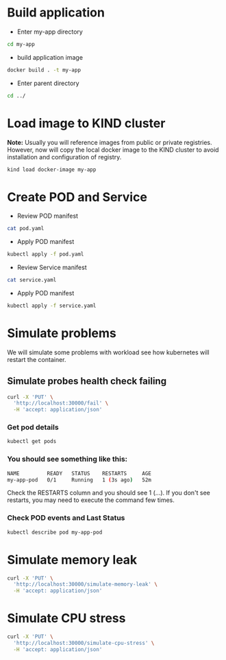 # Build application
* Enter my-app directory
```bash
cd my-app
```
* build application image
```bash
docker build . -t my-app
```

* Enter parent directory
```bash
cd ../
```

# Load image to KIND cluster
**Note:** Usually you will reference images from public or private registries. However, now will copy the local docker image to the KIND cluster to avoid installation and configuration of registry.
```bash
kind load docker-image my-app
```

# Create POD and Service
* Review POD manifest
```bash
cat pod.yaml
```

* Apply POD manifest
```bash
kubectl apply -f pod.yaml
```

* Review Service manifest
```bash
cat service.yaml
```

* Apply POD manifest
```bash
kubectl apply -f service.yaml
```

# Simulate problems
We will simulate some problems with workload see how kubernetes will restart the container.
## Simulate probes health check failing
```bash
curl -X 'PUT' \
  'http://localhost:30000/fail' \
  -H 'accept: application/json'
```
### Get pod details
```bash
kubectl get pods
```

### You should see something like this:
```bash
NAME         READY   STATUS    RESTARTS     AGE
my-app-pod   0/1     Running   1 (3s ago)   52m
```
Check the RESTARTS column and you should see 1 (...). If you don't see restarts, you may need to execute the command few times.

### Check POD events and Last Status
```bash
kubectl describe pod my-app-pod
```

# Simulate memory leak
```bash
curl -X 'PUT' \
  'http://localhost:30000/simulate-memory-leak' \
  -H 'accept: application/json'
```

# Simulate CPU stress
```bash
curl -X 'PUT' \
  'http://localhost:30000/simulate-cpu-stress' \
  -H 'accept: application/json'
```